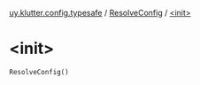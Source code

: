 [uy.klutter.config.typesafe](../index.md) / [ResolveConfig](index.md) / [&lt;init&gt;](.)


# &lt;init&gt;
<code>ResolveConfig()</code><br/>

